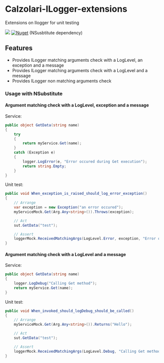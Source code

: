 # Calzolari-ILogger-extensions
Extensions on Ilogger for unit testing

![](https://github.com/AnthonyGiretti/Calzolari-ILogger-extensions/workflows/dotnetcore/badge.svg)
[![Nuget](https://img.shields.io/nuget/v/Calzolari.ILogger.Extensions.NSusbtitute)](https://www.nuget.org/packages/Calzolari.ILogger.Extensions.NSusbtitute/) (NSusbtitute dependency)

## Features

- Provides ILogger matching arguments check with a LogLevel, an exception and a message
- Provides ILogger matching arguments check with a LogLevel and a message
- Provides ILogger non matching arguments check

### Usage with NSubstitute

#### Argument matching check with a LogLevel, exception and a message

Service:
```csharp
public object GetData(string name)
{
    try 
    {
        return myService.Get(name);
    }
    catch (Exception e)
    {
        logger.LogError(e, "Error occured during Get execution");
        return string.Empty;
    }
}
```

Unit test:
```csharp
public void When_exception_is_raised_should_log_error_exception()
{
    // Arrange
    var exception = new Exception("an error occured");
    myServiceMock.Get(Arg.Any<string>()).Throws(exception);

    // Act
    sut.GetData("test");

    // Assert
    loggerMock.ReceivedMatchingArgs(LogLevel.Error, exception, "Error occured during Get execution");
}
```

#### Argument matching check with a LogLevel and a message

Service:
```csharp
public object GetData(string name)
{
    logger.LogDebug("Calling Get method");
    return myService.Get(name);
}
```

Unit test:
```csharp
public void When_invoked_should_logDebug_should_be_called()
{
    // Arrange
    myServiceMock.Get(Arg.Any<string>()).Returns("Hello");

    // Act
    sut.GetData("test");

    // Assert
    loggerMock.ReceivedMatchingArgs(LogLevel.Debug, "Calling Get method");
}
```
